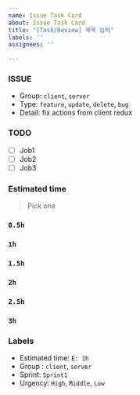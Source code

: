 ```yaml
---
name: Issue Task Card
about: Issue Task Card
title: "[Task/Review] 제목 입력"
labels: ''
assignees: ''

---
```


### ISSUE
- Group: `client`, `server`
- Type: `feature`, `update`, `delete`, `bug`
- Detail: fix actions from client redux

### TODO
- [ ] Job1
- [ ] Job2
- [ ] Job3

### Estimated time
> Pick one

### `0.5h`
### `1h`
### `1.5h`
### `2h`
### `2.5h`
### `3h`

### Labels
- Estimated time: `E: 1h`
- Group : `client`, `server`
- Sprint: `Sprint1`
- Urgency: `High`, `Middle`, `Low`
